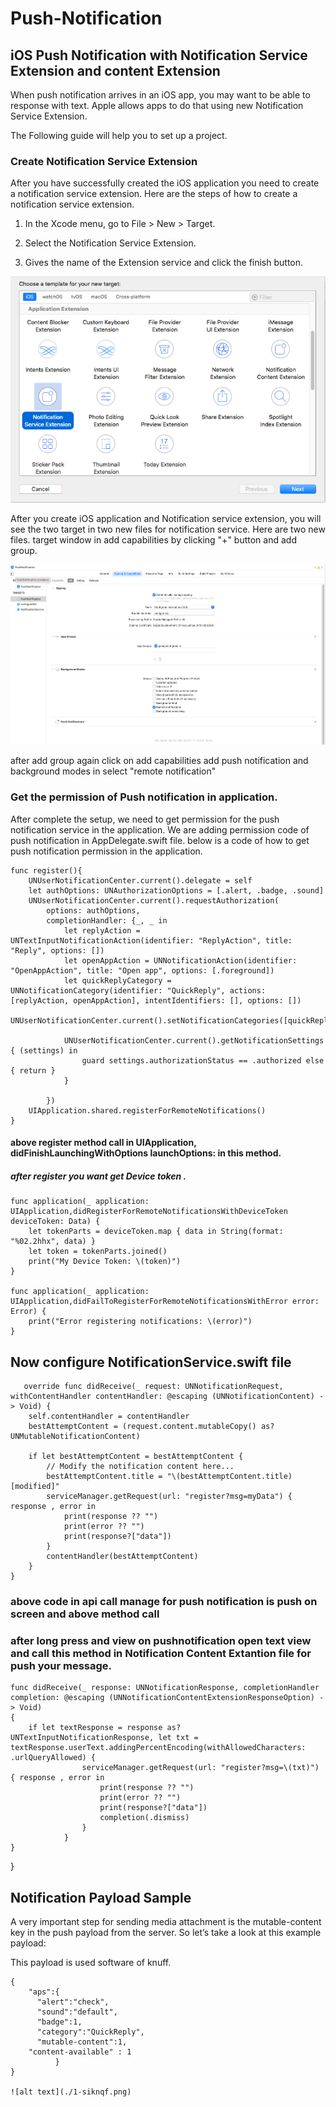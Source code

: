 # Push-Notification
## iOS Push Notification with Notification Service Extension and content Extension

When push notification arrives in an iOS app,  you may want to be able to response with text.
Apple allows apps to do that using new Notification Service Extension.

The Following guide will help you to set up a project.

### Create Notification Service Extension
After you have successfully created the iOS application you need to create a notification service extension. Here are the steps of how to create a notification service extension.

1. In the Xcode menu, go to File > New > Target.

2. Select the Notification Service Extension.

3. Gives the name of the Extension service and click the finish button.

![alt text](./1-siknqf.png)

After you create iOS application and Notification service extension, you will see the two target in two new files for notification service. Here are two new files.
target window in add capabilities by clicking "+" button and add group.

![alt text](./Screenshot%202022-02-10%20at%202.55.43%20PM.png)

after add group again click on add capabilities add push notification and background modes in select "remote notification"

### Get the permission of Push notification in application.

After complete the setup, we need to get permission for the push notification service in the application. We are adding permission code of push notification in AppDelegate.swift file. below is a code of how to get push notification permission in the application.

    func register(){
        UNUserNotificationCenter.current().delegate = self
        let authOptions: UNAuthorizationOptions = [.alert, .badge, .sound]
        UNUserNotificationCenter.current().requestAuthorization(
            options: authOptions,
            completionHandler: {_, _ in
                let replyAction = UNTextInputNotificationAction(identifier: "ReplyAction", title: "Reply", options: [])
                let openAppAction = UNNotificationAction(identifier: "OpenAppAction", title: "Open app", options: [.foreground])
                let quickReplyCategory = UNNotificationCategory(identifier: "QuickReply", actions: [replyAction, openAppAction], intentIdentifiers: [], options: [])
                UNUserNotificationCenter.current().setNotificationCategories([quickReplyCategory])
                
                UNUserNotificationCenter.current().getNotificationSettings { (settings) in
                    guard settings.authorizationStatus == .authorized else { return }
                }

            })
        UIApplication.shared.registerForRemoteNotifications()
    }
    
    
   
   #### above register method call in  UIApplication, didFinishLaunchingWithOptions launchOptions: in this method.
    
   ##### after register you want get Device token .

    func application(_ application: UIApplication,didRegisterForRemoteNotificationsWithDeviceToken deviceToken: Data) {
        let tokenParts = deviceToken.map { data in String(format: "%02.2hhx", data) }
        let token = tokenParts.joined()
        print("My Device Token: \(token)")
    }
    
    func application(_ application: UIApplication,didFailToRegisterForRemoteNotificationsWithError error: Error) {
        print("Error registering notifications: \(error)")
    }
    
    
    
   ## Now configure NotificationService.swift file
   
       override func didReceive(_ request: UNNotificationRequest, withContentHandler contentHandler: @escaping (UNNotificationContent) -> Void) {
        self.contentHandler = contentHandler
        bestAttemptContent = (request.content.mutableCopy() as? UNMutableNotificationContent)
        
        if let bestAttemptContent = bestAttemptContent {
            // Modify the notification content here...
            bestAttemptContent.title = "\(bestAttemptContent.title) [modified]"
            serviceManager.getRequest(url: "register?msg=myData") { response , error in
                print(response ?? "")
                print(error ?? "")
                print(response?["data"])
            }
            contentHandler(bestAttemptContent)
        }
    }
    
    
  ### above code in api call manage for push notification is push on screen and above method call
    
  ### after long press and view on pushnotification open text view and call this method in Notification Content Extantion file for push your message.
  
    func didReceive(_ response: UNNotificationResponse, completionHandler completion: @escaping (UNNotificationContentExtensionResponseOption) -> Void)
    {
        if let textResponse = response as? UNTextInputNotificationResponse, let txt = textResponse.userText.addingPercentEncoding(withAllowedCharacters: .urlQueryAllowed) {
                    serviceManager.getRequest(url: "register?msg=\(txt)") { response , error in
                        print(response ?? "")
                        print(error ?? "")
                        print(response?["data"])
                        completion(.dismiss)
                    }
                }
    }
}


## Notification Payload Sample
        
  A very important step for sending media attachment is the mutable-content key in the push payload from the server. So let’s take a look at this example payload:

This payload is used software of knuff.

    {
	    "aps":{
		  "alert":"check",
		  "sound":"default",
		  "badge":1,
		  "category":"QuickReply",
		  "mutable-content":1,
        "content-available" : 1
	          }
    }
    
    ![alt text](./1-siknqf.png)
    


    

    
